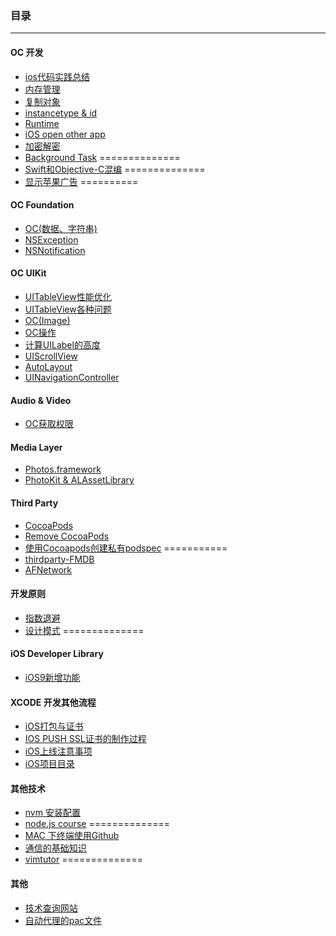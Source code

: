 ### 目录
------
#### OC 开发
 * [ios代码实践总结](files/ios代码实践总结.md) 
 * [内存管理](files/内存管理.md)
 * [复制对象](files/复制对象.md)
 * [instancetype & id](files/instancetype-id.md)
 * [Runtime](files/runtime.md)
 * [iOS open other app](files/ios_open_other_app.md)
 * [加密解密](files/encrypt-decrypt.md)
 * [Background Task](files/background-task.md)  ==============
 * [Swift和Objective-C混编](files/mix-and-match.md) ==============
 * [显示苹果广告](files/ios-iad.md) ==========


#### OC Foundation
 * [OC(数据、字符串)](files/oc（关于数据、字符串）.md)
 * [NSException](files/ios_nsexception.md)
 * [NSNotification](files/ios_nsnotification.md)
 
 
#### OC UIKit
 * [UITableView性能优化](files/uitableview性能优化.md)
 * [UITableView各种问题](files/uitableview.md)
 * [OC(Image)](files/oc_image.md)
 * [OC操作](files/oc_operation.md)
 * [计算UILabel的高度](files/uilabel-height.md)
 * [UIScrollView](files/ios_uiscrollview.md)
 * [AutoLayout](files/autolayout.md)
 * [UINavigationController](files/uinavigationcontroller.md)


#### Audio & Video
 * [OC获取权限](files/oc_get_authorization.md)
 
#### Media Layer
 * [Photos.framework](files/oc-photos-framework.md)
 * [PhotoKit & ALAssetLibrary](files/oc-photokit-alassetlibrary.md)

#### Third Party
 * [CocoaPods](files/cocoapods.md)
 * [Remove CocoaPods](files/remove-cocoapods.md)
 * [使用Cocoapods创建私有podspec](files/cocoapods-podspec.md) ===========
 * [thirdparty-FMDB](files/thirdparty-fmdb.md)
 * [AFNetwork](files/thridparty-afnetwork.md)

#### 开发原则
 * [指数退避](files/指数退避.md)
 * [设计模式](files/pattern.md)   ==============
 

#### iOS Developer Library
 * [iOS9新增功能](files/ios_developer_library_--_ios9.md)


#### XCODE 开发其他流程
 * [iOS打包与证书](files/ios打包与证书制作.md)
 * [IOS PUSH SSL证书的制作过程](files/ios_push_ssl.md)
 * [iOS上线注意事项](files/线上发包审核.md)
 * [iOS项目目录](files/ios_project_directory.md)
 
 
#### 其他技术
 * [nvm 安装配置](files/nodejs-nvm.md)
 * [node.js course](files/nodejs-course.md)     ==============
 * [MAC 下终端使用Github](files/mac_github_terminal.md) 
 * [通信的基础知识](files/通信的基础知识.md)
 * [vimtutor](files/vimtutor.md)   ==============
 
 
#### 其他
 * [技术查询网站](files/skill-search.md)
 * [自动代理的pac文件](otherfiles/autoproxy/)
 


